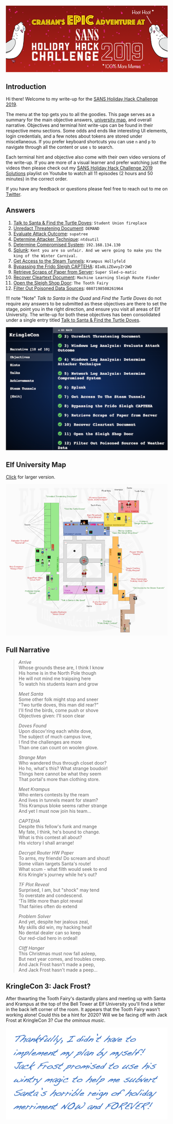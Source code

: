 ![Banner](./img/misc/banner.png)

## Introduction
Hi there! Welcome to my write-up for the [SANS Holiday Hack Challenge 2019](https://www.holidayhackchallenge.com/2019/).

The menu at the top gets you to all the goodies. This page serves as a summary for the main objective answers, [university map](./img/misc/map_large.png), and overall narrative. Objectives and terminal hint write-ups can be found in their respective menu sections. Some odds and ends like interesting UI elements, login credentials, and a few notes about tokens are stored under miscellaneous. If you prefer keyboard shortcuts you can use `n` and `p` to navigate through all the content or use `s` to search.

Each terminal hint and objective also come with their own video versions of the write-up. If you are more of a visual learner and prefer watching just the videos then please check out my [SANS Holiday Hack Challenge 2019 Solutions](https://www.youtube.com/playlist?list=PLkC9YoWVx3xKJgL7TrBsjmy8triY9RDjC) playlist on Youtube to watch all 11 episodes (2 hours and 50 minutes) in the correct order. 

If you have any feedback or questions please feel free to reach out to me on [Twitter](https://twitter.com/crahan).

## Answers
1. [Talk to Santa & Find the Turtle Doves](./objectives/o1/): `Student Union fireplace`
2. [Unredact Threatening Document](./objectives/o2/): `DEMAND`
3. [Evaluate Attack Outcome](./objectives/o3/): `supatree`
4. [Determine Attacker Technique](./objectives/o4/): `ntdsutil`
5. [Determine Compromised System](./objectives/o5/): `192.168.134.130`
6. [Splunk](./objectives/o6/): `Kent you are so unfair. And we were going to make you the king of the Winter Carnival.`
7. [Get Access to the Steam Tunnels](./objectives/o7/): `Krampus Hollyfeld`
8. [Bypassing the Frido Sleigh CAPTEHA](./objectives/o8/): `8Ia8LiZEwvyZr2WO`
9. [Retrieve Scraps of Paper from Server](./objectives/o9/): `Super Sled-o-matic`
10. [Recover Cleartext Document](./objectives/o10/): `Machine Learning Sleigh Route Finder`
11. [Open the Sleigh Shop Door](./objectives/o11/): `The Tooth Fairy`
12. [Filter Out Poisoned Data Sources](./objectives/o12/): `0807198508261964`

!!! note "Note"
    *Talk to Santa in the Quad* and *Find the Turtle Doves* do not require any answers to be submitted as these objectives are there to set the stage, point you in the right direction, and ensure you visit all areas of Elf University. The write-up for both these objectives has been consolidated under a single entry titled [Talk to Santa & Find the Turtle Doves](./objectives/o1/).

![Challenges](./img/misc/objectives.png)

## Elf University Map
[Click](./img/misc/map_large.png) for larger version.

![Elf University Map](./img/misc/map_small.png)

## Full Narrative
> *Arrive*  
> Whose grounds these are, I think I know  
> His home is in the North Pole though  
> He will not mind me traipsing here  
> To watch his students learn and grow  
> 
> *Meet Santa*  
> Some other folk might stop and sneer  
> "Two turtle doves, this man did rear?"  
> I'll find the birds, come push or shove  
> Objectives given: I'll soon clear  
>
> *Doves Found*  
> Upon discov'ring each white dove,  
> The subject of much campus love,  
> I find the challenges are more  
> Than one can count on woolen glove.  
>
> *Strange Man*  
> Who wandered thus through closet door?  
> Ho ho, what's this? What strange boudoir!  
> Things here cannot be what they seem  
> That portal's more than clothing store.  
> 
> *Meet Krampus*  
> Who enters contests by the ream  
> And lives in tunnels meant for steam?  
> This Krampus bloke seems rather strange  
> And yet I must now join his team...  
>
> *CAPTEHA*  
> Despite this fellow's funk and mange  
> My fate, I think, he's bound to change.  
> What is this contest all about?  
> His victory I shall arrange!  
>
> *Decrypt Router HW Paper*  
> To arms, my friends! Do scream and shout!  
> Some villain targets Santa's route!  
> What scum - what filth would seek to end  
> Kris Kringle's journey while he's out?  
>
> *TF Plot Reveal*  
> Surprised, I am, but "shock" may tend  
> To overstate and condescend.  
> 'Tis little more than plot reveal  
> That fairies often do extend  
>
> *Problem Solver*  
> And yet, despite her jealous zeal,  
> My skills did win, my hacking heal!  
> No dental dealer can so keep  
> Our red-clad hero in ordeal!  
>
> *Cliff Hanger*  
> This Christmas must now fall asleep,  
> But next year comes, and troubles creep.  
> And Jack Frost hasn't made a peep,  
> And Jack Frost hasn't made a peep...

## KringleCon 3: Jack Frost?
After thwarting the Tooth Fairy's dastardly plans and meeting up with Santa and Krampus at the top of the Bell Tower at Elf University you'll find a letter in the back left corner of the room. It appears that the Tooth Fairy wasn't working alone! Could this be a hint for 2020? Will we be facing off with Jack Frost at KringleCon 3? *Cue the ominous music*.

![Letter](./img/misc/letter.png)
